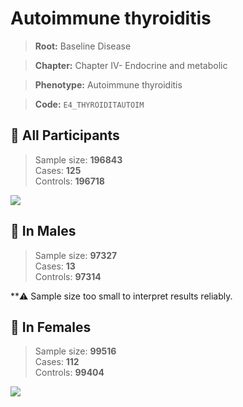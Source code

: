 # Autoimmune thyroiditis

> **Root:** Baseline Disease  

> **Chapter:** Chapter IV- Endocrine and metabolic  

> **Phenotype:** Autoimmune thyroiditis  

> **Code:** `E4_THYROIDITAUTOIM`

## 🧪 All Participants  
> Sample size: **196843**  
> Cases: **125**  
> Controls: **196718**
<img src="/Disease/Figures/ALL/Incidence/E4_THYROIDITAUTOIM.png"/>
<CsvTable src="/public/Disease/Data/ALL/Incidence/COX_E4_THYROIDITAUTOIM.csv" label="🔍 View full results" />

## 👨 In Males  
> Sample size: **97327**  
> Cases: **13**  
> Controls: **97314**

**⚠️ Sample size too small to interpret results reliably.


## 👩 In Females  
> Sample size: **99516**  
> Cases: **112**  
> Controls: **99404**
<img src="/Disease/Figures/Female/Incidence/E4_THYROIDITAUTOIM.png"/>
<CsvTable src="/public/Disease/Data/Female/Incidence/COX_E4_THYROIDITAUTOIM.csv" label="🔍 View full results" />
